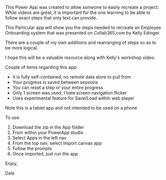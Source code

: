 This Power App was created to allow someone to easily recreate a project. While videos are great, it is important for the one learning to be able to follow exact steps that only text can provide.

This Particular app will show you the steps needed to recreate an Employee Onboarding system that was presented on Collab365.com by Kelly Edinger.

There are a couple of my own additions and rearranging of steps so as to be more logical.

I hope this will be a valuable resource along with Kelly's workshop video.

Couple of items regarding this app:

- It is fully self-contained, no remote data store to pull from
- Your progress is saved between sessions
- You can reset a step or your entire progress
- Only 1 screen was used, I hate screen navigation flicker
- Uses experimental feature for Save/Load within web player

Note this is a tablet app and not intended to be used on a phone

To use:

1. Download the zip in the App folder
2. From within your PowerApp studio
3. Select Apps in the left nav
4. From the top nav, select Import canvas app
5. Follow the prompts
6. Once imported, just run the app

Enjoy,

Dale

 
